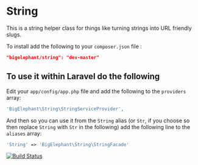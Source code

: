 # String

This is a string helper class for things like turning strings into URL friendly slugs.

To install add the following to your `composer.json` file :

```json
"bigelephant/string": "dev-master"
```

## To use it within Laravel do the following

Edit your `app/config/app.php` file and add the following to the `providers` array:
```php
'BigElephant\String\StringServiceProvider',
```

And then so you can use it from the `String` alias (or `Str`, if you choose so then replace `String` with `Str` in the following) add the following line to the `aliases` array:

```php
'String' => 'BigElephant\String\StringFacade'
```

[![Build Status](https://secure.travis-ci.org/bigelephant/string.png)](http://travis-ci.org/bigelephant/string)